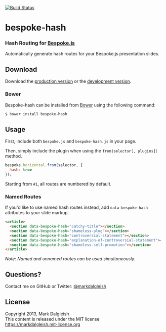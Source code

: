 [![Build Status](https://secure.travis-ci.org/markdalgleish/bespoke-hash.png)](https://travis-ci.org/markdalgleish/bespoke-hash)

# bespoke-hash

### Hash Routing for [Bespoke.js](https://github.com/markdalgleish/bespoke.js)

Automatically generate hash routes for your Bespoke.js presentation slides.

## Download

Download the [production version][min] or the [development version][max].

[min]: https://raw.github.com/markdalgleish/bespoke-hash/master/dist/bespoke-hash.min.js
[max]: https://raw.github.com/markdalgleish/bespoke-hash/master/dist/bespoke-hash.js

### Bower

Bespoke-hash can be installed from [Bower](https://twitter.github.com/bower/) using the following command:

```bash
$ bower install bespoke-hash
```

## Usage

First, include both `bespoke.js` and `bespoke-hash.js` in your page.

Then, simply include the plugin when using the `from(selector[, plugins])` method.

```js
bespoke.horizontal.from(selector, {
  hash: true
});
```
Starting from `#1`, all routes are numbered by default.

### Named Routes

If you'd like to use named hash routes instead, add `data-bespoke-hash` attributes to your slide markup.

```html
<article>
  <section data-bespoke-hash="catchy-title"></section>
  <section data-bespoke-hash="shameless-plug"></section>
  <section data-bespoke-hash="controversial-statement"></section>
  <section data-bespoke-hash="explanation-of-controversial-statement"></section>
  <section data-bespoke-hash="shameless-self-promotion"></section>
</article>
```

*Note: Named and unnamed routes can be used simultaneously.*

## Questions?

Contact me on GitHub or Twitter: [@markdalgleish](https://twitter.com/markdalgleish)

## License

Copyright 2013, Mark Dalgleish  
This content is released under the MIT license  
https://markdalgleish.mit-license.org
